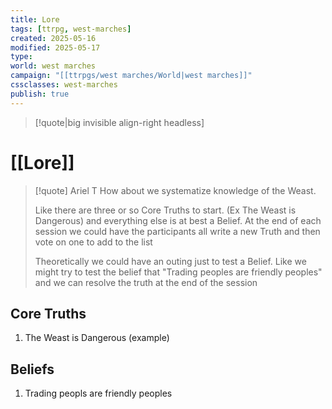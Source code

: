```yaml
---
title: Lore
tags: [ttrpg, west-marches]
created: 2025-05-16
modified: 2025-05-17
type: 
world: west marches
campaign: "[[ttrpgs/west marches/World|west marches]]"
cssclasses: west-marches
publish: true
---
```


> [!quote|big invisible align-right headless]

# [[Lore]]

> [!quote] Ariel T
> How about we systematize knowledge of the Weast.
>
> Like there are three or so Core Truths to start. (Ex The Weast is Dangerous) and everything else is at best a Belief. At the end of each session we could have the participants all write a new Truth and then vote on one to add to the list
>
> Theoretically we could have an outing just to test a Belief. Like we might try to test the belief that "Trading peoples are friendly peoples" and we can resolve the truth at the end of the session

## Core Truths

1. The Weast is Dangerous (example)

## Beliefs

1. Trading peopls are friendly peoples
